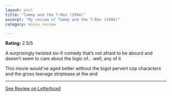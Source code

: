 ```yaml
---
layout: post
title: "Tammy and the T-Rex (1994)"
excerpt: "My review of Tammy and the T-Rex (1994)"
category: movie_review

---
```


**Rating:** 2.5/5

A surprisingly twisted six-fi comedy that’s not afraid to be absurd and doesn’t seem to care about the logic of... well, any of it

This movie would’ve aged better without the bigot pervert cop characters and the gross teenage striptease at the end

<hr>

[See Review on Letterboxd](https://boxd.it/1qUxwt)
